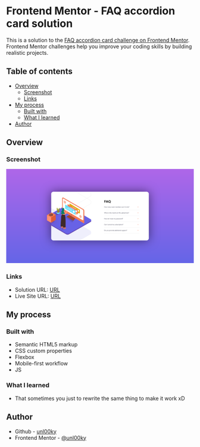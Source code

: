 # Frontend Mentor - FAQ accordion card solution

This is a solution to the [FAQ accordion card challenge on Frontend Mentor](https://www.frontendmentor.io/challenges/faq-accordion-card-XlyjD0Oam). Frontend Mentor challenges help you improve your coding skills by building realistic projects. 

## Table of contents

- [Overview](#overview)
  - [Screenshot](#screenshot)
  - [Links](#links)
- [My process](#my-process)
  - [Built with](#built-with)
  - [What I learned](#what-i-learned)
- [Author](#author)

## Overview

### Screenshot

![](./design/image.png)

### Links

- Solution URL: [URL](https://www.frontendmentor.io/solutions/fun-project-faqaccordioncardmain-PfJAXNawBI)
- Live Site URL: [URL](https://unl00ky.github.io/card-challenge/)

## My process

### Built with

- Semantic HTML5 markup
- CSS custom properties
- Flexbox
- Mobile-first workflow
- JS

### What I learned
- That sometimes you just to rewrite the same thing to make it work xD

## Author

- Github - [unl00ky](https://github.com/unl00ky)
- Frontend Mentor - [@unl00ky](https://www.frontendmentor.io/profile/unl00ky)